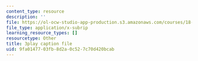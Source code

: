 ```yaml
---
content_type: resource
description: ''
file: https://ol-ocw-studio-app-production.s3.amazonaws.com/courses/18-01sc-single-variable-calculus-fall-2010/9fa0147703fb8d2a0c527c70d420bcab_ShGBRUx2ub8.srt
file_type: application/x-subrip
learning_resource_types: []
resourcetype: Other
title: 3play caption file
uid: 9fa01477-03fb-8d2a-0c52-7c70d420bcab
---
```

